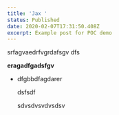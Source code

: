```yaml
---
title: 'Jax '
status: Published
date: 2020-02-07T17:31:50.408Z
excerpt: Example post for POC demo
---
```

srfagvaedrfvgrdafsgv dfs

**eragadfgadsfgv**

* dfgbbdfagdarer

  dsfsdf

  sdvsdvsvdvsdsv
